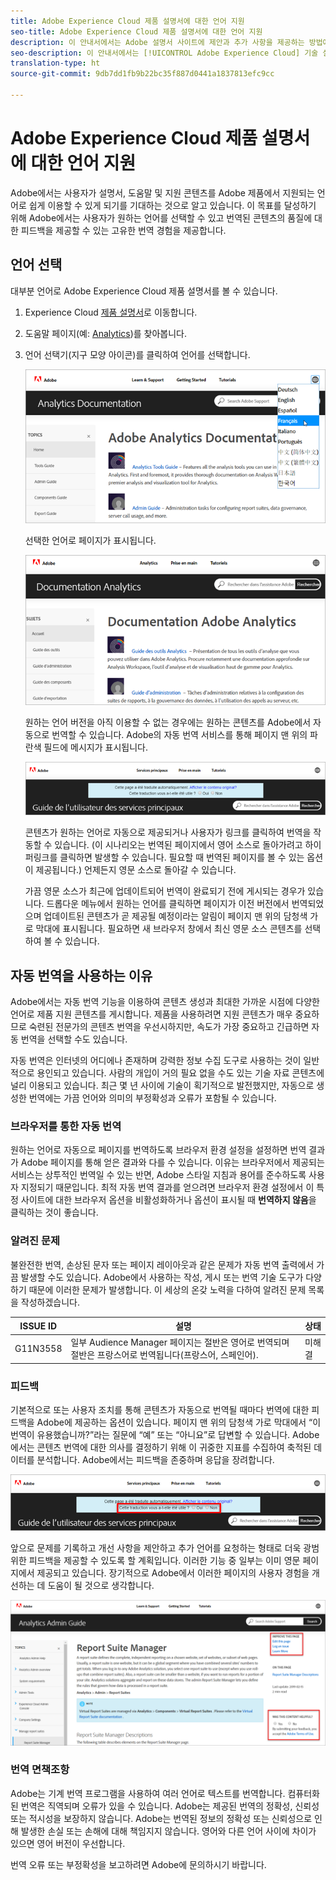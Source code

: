 ```yaml
---
title: Adobe Experience Cloud 제품 설명서에 대한 언어 지원
seo-title: Adobe Experience Cloud 제품 설명서에 대한 언어 지원
description: 이 안내서에서는 Adobe 설명서 사이트에 제안과 추가 사항을 제공하는 방법에 대해 설명합니다.
seo-description: 이 안내서에서는 [!UICONTROL Adobe Experience Cloud] 기술 설명서에 기여할 수 있는 방법에 대해 설명합니다.
translation-type: ht
source-git-commit: 9db7dd1fb9b22bc35f887d0441a1837813efc9cc

---
```



# Adobe Experience Cloud 제품 설명서에 대한 언어 지원

Adobe에서는 사용자가 설명서, 도움말 및 지원 콘텐츠를 Adobe 제품에서 지원되는 언어로 쉽게 이용할 수 있게 되기를 기대하는 것으로 알고 있습니다. 이 목표를 달성하기 위해 Adobe에서는 사용자가 원하는 언어를 선택할 수 있고 번역된 콘텐츠의 품질에 대한 피드백을 제공할 수 있는 고유한 번역 경험을 제공합니다.

## 언어 선택

대부분 언어로 Adobe Experience Cloud 제품 설명서를 볼 수 있습니다.

1. Experience Cloud [제품 설명서](https://helpx.adobe.com/kr/support/experience-cloud.html)로 이동합니다.

1. 도움말 페이지(예: [Analytics](https://docs.adobe.com/content/help/ko-KR/analytics/landing/home.html))를 찾아봅니다.

1. 언어 선택기(지구 모양 아이콘)를 클릭하여 언어를 선택합니다.

   ![언어 선택기](assets/language-dropdown.png)

   선택한 언어로 페이지가 표시됩니다.

   ![번역된 페이지](assets/french.png)

   원하는 언어 버전을 아직 이용할 수 없는 경우에는 원하는 콘텐츠를 Adobe에서 자동으로 번역할 수 있습니다. Adobe의 자동 번역 서비스를 통해 페이지 맨 위의 파란색 필드에 메시지가 표시됩니다.

   ![번역 메시지](assets/machine-translation-message.png)

   콘텐츠가 원하는 언어로 자동으로 제공되거나 사용자가 링크를 클릭하여 번역을 작동할 수 있습니다. (이 시나리오는 번역된 페이지에서 영어 소스로 돌아가려고 하이퍼링크를 클릭하면 발생할 수 있습니다. 필요할 때 번역된 페이지를 볼 수 있는 옵션이 제공됩니다.) 언제든지 영문 소스로 돌아갈 수 있습니다.

   가끔 영문 소스가 최근에 업데이트되어 번역이 완료되기 전에 게시되는 경우가 있습니다. 드롭다운 메뉴에서 원하는 언어를 클릭하면 페이지가 이전 버전에서 번역되었으며 업데이트된 콘텐츠가 곧 제공될 예정이라는 알림이 페이지 맨 위의 담청색 가로 막대에 표시됩니다. 필요하면 새 브라우저 창에서 최신 영문 소스 콘텐츠를 선택하여 볼 수 있습니다.

## 자동 번역을 사용하는 이유

Adobe에서는 자동 번역 기능을 이용하여 콘텐츠 생성과 최대한 가까운 시점에 다양한 언어로 제품 지원 콘텐츠를 게시합니다. 제품을 사용하려면 지원 콘텐츠가 매우 중요하므로 숙련된 전문가의 콘텐츠 번역을 우선시하지만, 속도가 가장 중요하고 긴급하면 자동 번역을 선택할 수도 있습니다.

자동 번역은 인터넷의 어디에나 존재하며 강력한 정보 수집 도구로 사용하는 것이 일반적으로 용인되고 있습니다. 사람의 개입이 거의 필요 없을 수도 있는 기술 자료 콘텐츠에 널리 이용되고 있습니다. 최근 몇 년 사이에 기술이 획기적으로 발전했지만, 자동으로 생성한 번역에는 가끔 언어와 의미의 부정확성과 오류가 포함될 수 있습니다.

### 브라우저를 통한 자동 번역

원하는 언어로 자동으로 페이지를 번역하도록 브라우저 환경 설정을 설정하면 번역 결과가 Adobe 페이지를 통해 얻은 결과와 다를 수 있습니다. 이유는 브라우저에서 제공되는 서비스는 상투적인 번역일 수 있는 반면, Adobe 스타일 지침과 용어를 준수하도록 사용자 지정되기 때문입니다. 최적 자동 번역 결과를 얻으려면 브라우저 환경 설정에서 이 특정 사이트에 대한 브라우저 옵션을 비활성화하거나 옵션이 표시될 때 **번역하지 않음**&#x200B;을 클릭하는 것이 좋습니다.

### 알려진 문제

불완전한 번역, 손상된 문자 또는 페이지 레이아웃과 같은 문제가 자동 번역 출력에서 가끔 발생할 수도 있습니다. Adobe에서 사용하는 작성, 게시 또는 번역 기술 도구가 다양하기 때문에 이러한 문제가 발생합니다. 이 세상의 온갖 노력을 다하여 알려진 문제 목록을 작성하겠습니다.

| **ISSUE ID** | **설명** | **상태** |
|--------------|-------------------------------------------------------------------------------------|------------|
| G11N3558 | 일부 Audience Manager 페이지는 절반은 영어로 번역되며 절반은 프랑스어로 번역됩니다(프랑스어, 스페인어). | 미해결 |

### 피드백

기본적으로 또는 사용자 조치를 통해 콘텐츠가 자동으로 번역될 때마다 번역에 대한 피드백을 Adobe에 제공하는 옵션이 있습니다. 페이지 맨 위의 담청색 가로 막대에서 “이 번역이 유용했습니까?”라는 질문에 “예” 또는 “아니요”로 답변할 수 있습니다. Adobe에서는 콘텐츠 번역에 대한 의사를 결정하기 위해 이 귀중한 지표를 수집하여 축적된 데이터를 분석합니다. Adobe에서는 피드백을 존중하며 응답을 장려합니다.

![피드백](assets/machine-translation-feedback.png)

앞으로 문제를 기록하고 개선 사항을 제안하고 추가 언어를 요청하는 형태로 더욱 광범위한 피드백을 제공할 수 있도록 할 계획입니다. 이러한 기능 중 일부는 이미 영문 페이지에서 제공되고 있습니다. 장기적으로 Adobe에서 이러한 페이지의 사용자 경험을 개선하는 데 도움이 될 것으로 생각합니다.

![이 페이지 개선](assets/feedback.png)

### 번역 면책조항

Adobe는 기계 번역 프로그램을 사용하여 여러 언어로 텍스트를 번역합니다. 컴퓨터화된 번역은 직역되며 오류가 있을 수 있습니다. Adobe는 제공된 번역의 정확성, 신뢰성 또는 적시성을 보장하지 않습니다. Adobe는 번역된 정보의 정확성 또는 신뢰성으로 인해 발생한 손실 또는 손해에 대해 책임지지 않습니다. 영어와 다른 언어 사이에 차이가 있으면 영어 버전이 우선합니다.

번역 오류 또는 부정확성을 보고하려면 Adobe에 문의하시기 바랍니다.
